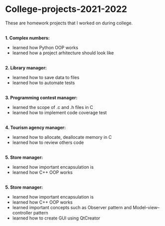 # College-projects-2021-2022

These are homework projects that I worked on during college.<br /><br />

**1. Complex numbers:**
- learned how Python OOP works
- learned how a project arhitecture should look like<br /><br />


**2. Library manager:**
- learned how to save data to files
- learned how to automate tests<br /><br />


**3. Programming contest manager:**
- learned the scope of .c and .h files in C
- learned how to implement code coverage test<br /><br />


**4. Tourism agency manager:**
- learned how to allocate, deallocate memory in C
- learned how to review others code<br /><br />


**5. Store manager:**
- learned how important encapsulation is 
- learned how C++ OOP works<br /><br />


**5. Store manager:**
- learned how important encapsulation is 
- learned how C++ OOP works
- learned important concepts such as Observer pattern and Model–view–controller pattern
- learned how to create GUI using QtCreator

